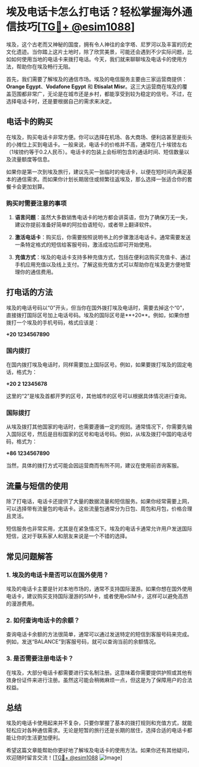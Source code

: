 # 埃及电话卡怎么打电话？轻松掌握海外通信技巧[[TG💪+ @esim1088](https://t.me/s/esim1088)]

埃及，这个古老而又神秘的国度，拥有令人神往的金字塔、尼罗河以及丰富的历史文化遗迹。当你踏上这片土地时，除了欣赏美景，可能还会遇到不少实际问题，比如如何使用当地的电话卡来拨打电话。今天，我们就来聊聊埃及电话卡的使用方法，帮助你在埃及畅行无阻。

首先，我们需要了解埃及的通信市场。埃及的电信服务主要由三家运营商提供：**Orange Egypt**、**Vodafone Egypt** 和 **Etisalat Misr**。这三大运营商在埃及的覆盖范围都非常广，无论是在城市还是乡村，都能享受到较为稳定的信号。不过，在选择电话卡时，还是要根据自己的需求来决定。

## 电话卡的购买

在埃及，购买电话卡非常方便。你可以选择在机场、各大商场、便利店甚至是街头的小摊位上买到电话卡。一般来说，电话卡的价格并不高，通常在几十埃镑左右（1埃镑约等于0.2人民币）。电话卡的包装上会标明包含的通话时间、短信数量以及流量额度等信息。

如果你是第一次到埃及旅行，建议先买一张临时的电话卡，以便在短时间内满足基本的通信需求。而如果你计划长期居住或频繁往返埃及，那么选择一张适合你的套餐卡会更加划算。

### 购买时需要注意的事项

1. **语言问题**：虽然大多数销售电话卡的地方都会讲英语，但为了确保万无一失，建议你提前准备好简单的阿拉伯语短句，或者带上翻译软件。
   
2. **激活电话卡**：购买后，你需要按照说明书上的步骤激活电话卡。通常需要发送一条特定格式的短信给客服号码，激活成功后即可开始使用。

3. **充值方式**：埃及的电话卡支持多种充值方式，包括在便利店购买充值卡、通过手机应用充值以及线上支付。了解这些充值方式可以帮助你在埃及更方便地管理你的通信费用。

## 打电话的方法

埃及的电话号码以“0”开头，但当你在国外拨打埃及电话时，需要去掉这个“0”，直接拨打国际区号加上电话号码。埃及的国际区号是**+20**。例如，如果你想拨打一个埃及的手机号码，格式应该是：

**+20 1234567890**

### 国内拨打

在国内拨打埃及电话时，同样需要加上国际区号。例如，如果要拨打埃及的固定电话，格式为：

**+20 2 12345678**

这里的“2”是埃及首都开罗的区号，其他城市的区号可以根据具体情况进行查询。

### 国际拨打

从埃及拨打其他国家的电话时，也需要遵循一定的规则。通常情况下，你需要先输入国际区号，然后是目标国家的区号和电话号码。例如，从埃及拨打中国的电话号码，格式为：

**+86 1234567890**

当然，具体的拨打方式可能会因运营商而有所不同，建议在使用前咨询客服。

## 流量与短信的使用

除了打电话，电话卡还提供了大量的数据流量和短信服务。如果你经常需要上网，可以选择带有流量包的电话卡。这些流量包通常分为日包、周包和月包，价格合理且灵活。

短信服务也非常实用，尤其是在紧急情况下。埃及的电话卡通常允许用户发送国际短信，这对于联系家人和朋友来说是一个不错的选择。

## 常见问题解答

### 1. 埃及的电话卡是否可以在国外使用？

埃及的电话卡主要是针对本地市场的，通常不支持国际漫游。如果你想在国外使用电话卡，建议购买支持国际漫游的SIM卡，或者使用eSIM卡，这样可以避免高昂的漫游费用。

### 2. 如何查询电话卡的余额？

查询电话卡余额的方法很简单，通常可以通过发送特定的短信到客服号码来完成。例如，发送“BALANCE”到客服号码，就可以查询当前的余额情况。

### 3. 是否需要注册电话卡？

在埃及，大部分电话卡都需要进行实名制注册。这意味着你需要提供护照或其他有效身份证件来进行注册。虽然这可能会稍微麻烦一点，但这是为了保障用户的合法权益。

## 总结

埃及的电话卡使用起来并不复杂，只要你掌握了基本的拨打规则和充值方式，就能轻松应对各种通信需求。无论是短暂的旅行还是长期的居住，选择合适的电话卡都能让你的生活更加便利。

希望这篇文章能帮助你更好地了解埃及电话卡的使用方法。如果你还有其他疑问，欢迎随时留言交流！[[TG💪+ @esim1088](https://t.me/s/esim1088) ![Image](https://i.postimg.cc/4NQfJmqS/Snipaste-2025-05-13-00-14-12.png)]